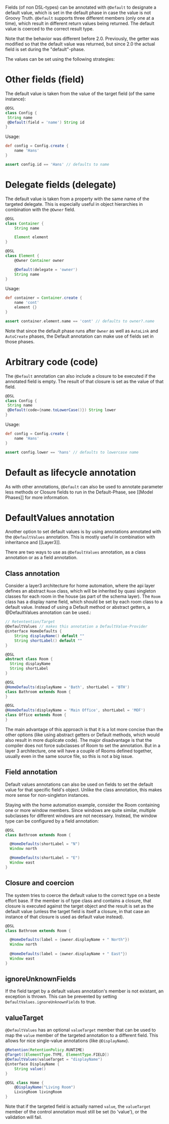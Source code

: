 Fields (of non DSL-types) can be annotated with `@Default` to designate a default value, which is set in the default phase in case the value is not
Groovy Truth. `@Default` supports three different members (only one at a time), which result in different return values
being returned. The default value is coerced to the correct result type.

Note that the behavior was different before 2.0. Previously, the getter was modified so that the default value was 
returned, but since 2.0 the actual field is set during the "default"-phase.

The values can be set using the following strategies:

# Other fields (field)
The default value is taken from the value of the target field (of the same instance):

```groovy
@DSL
class Config {
 String name
 @Default(field = 'name') String id
}
```

Usage:

```groovy
def config = Config.create {
    name 'Hans'
}

assert config.id == 'Hans' // defaults to name 
```

# Delegate fields (delegate)

The default value is taken from a property with the same name of the targeted delegate. This is especially 
useful in object hierarchies in combination with the `@Owner` field.

```groovy
@DSL
class Container {
    String name

    Element element
}

@DSL
class Element {
    @Owner Container owner

    @Default(delegate = 'owner')
    String name
}
```

Usage:

```groovy
def container = Container.create {
    name 'cont'
    element {}
}

assert container.element.name == 'cont' // defaults to owner?.name 
```

Note that since the default phase runs after `Owner` as well as `AutoLink` and `AutoCreate` phases, the Default
annotation can make use of fields set in those phases.

# Arbitrary code (code)

The `@Default` annotation can also include a closure to be executed if the annotated field is empty. The result of that
closure is set as the value of that field.

```groovy
@DSL
class Config {
 String name
 @Default(code={name.toLowerCase()}) String lower
}
```

Usage:

```groovy
def config = Config.create {
    name 'Hans'
}

assert config.lower == 'hans' // defaults to lowercase name
```

# Default as lifecycle annotation

As with other annotations, `@Default` can also be used to annotate parameter less methods or Closure fields to run
in the Default-Phase, see [[Model Phases]] for more information.

# DefaultValues annotation

Another option to set default values is by using annotations annotated with the `@DefaultValues` annotation. This is mostly useful 
in combination with inheritance and [[Layer3]].

There are two ways to use as `@DefaultValues` annotation, as a class annotation or as a field annotation.

## Class annotation

Consider a layer3 architecture for home automation, where the api layer defines an abstract `Room` class, which will be inherited
by quasi singleton classes for each room in the house (as part of the schema layer). The `Room` class has a display name field, which 
should be set by each room class to a default value. Instead of using a Default method or abstract getters, a @DefaultValues annotation can be used.: 

```groovy
// Retentention/Target
@DefaultValues // makes this annotation a DefaultValue-Provider
@interface HomeDefaults {
    String displayName() default ""
    String shortLabel() default ""
}

@DSL 
abstract class Room {
  String displayName
  String shortLabel
}

@DSL 
@HomeDefaults(displayName = 'Bath', shortLabel = 'BTH')
class Bathroom extends Room {
}

@DSL 
@HomeDefaults(displayName = 'Main Office', shortLabel = 'MOF')
class Office extends Room {
}
```

The main advantage of this approach is that it is a lot more concise than the other options (like using abstract getters or Default methods, which would also result in more duplicate code). The major disadvantage is that the compiler does not force subclasses of Room to set the annotation. But in a layer 3 architecture, one will have a couple of Rooms defined together, usually even in the 
same source file, so this is not a big issue.

## Field annotation

Default values annotations can also be used on fields to set the default value for that specific field's object. Unlike the class annotation, this makes more sense for non-singleton instances.

Staying with the home automation example, consider the Room containing one or more window members. Since windows are quite similar,
multiple subclasses for different windows are not necessary. Instead, the window type can be configured by a field annotation:

```groovy
@DSL 
class Bathroom extends Room {

  @HomeDefaults(shortLabel = "N")
  Window north

  @HomeDefaults(shortLabel = "E")
  Window east
}
```

## Closure and coercion

The system tries to coerce the default value to the correct type on a beste effort base. If the member is of type class and 
contains a closure, that closure is executed against the target object and the result is set as the default value (unless the 
target field is itself a closure, in that case an instance of that closure is used as default value instead).

```groovy
@DSL 
class Bathroom extends Room {

  @HomeDefaults(label = {owner.displayName + " North"})
  Window north
    
  @HomeDefaults(label = {owner.displayName + " East"})
  Window east
}
```

## ignoreUnknownFields

If the field target by a default values annotation's member is not existant, an exception is thrown. This can be prevented
by setting `DefaultValues.ignoreUnknownFields` to true.

## valueTarget

`@DefaultValues` has an optional `valueTarget` member that can be used to map the `value` member of the targeted annotation to a different field. This allows for nice single-value annotations (like `@DisplayName`).

```groovy
@Retention(RetentionPolicy.RUNTIME)
@Target([ElementType.TYPE, ElementType.FIELD])
@DefaultValues(valueTarget = "displayName")
@interface DisplayName {
    String value()
}

@DSL class Home {
    @DisplayName("Living Room")
    LivingRoom livingRoom
}
```

Note that if the targeted field is actually named `value`, the `valueTarget` member of the control annotation must still be set (to 'value'), or the validation will fail.
